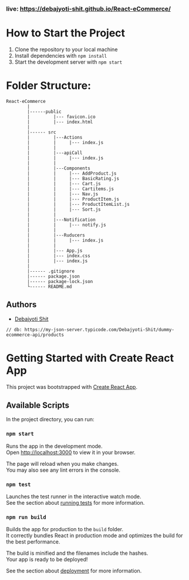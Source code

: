 ### live: https://debajyoti-shit.github.io/React-eCommerce/


# How to Start the Project
1. Clone the repository to your local machine
2. Install dependencies with `npm install`
3. Start the development server with `npm start`

# Folder Structure:


```     
React-eCommerce
        |
        |------public
        |         |--- favicon.ico
        |         |--- index.html
        |             
        |------ src
        |         |---Actions
        |         |     |--- index.js
        |         |
        |         |---apiCall
        |         |     |--- index.js
        |         |
        |         |---Components
        |         |     |--- AddProduct.js
        |         |     |--- BasicRating.js
        |         |     |--- Cart.js
        |         |     |--- Cartitems.js
        |         |     |--- Nav.js
        |         |     |--- ProductItem.js
        |         |     |--- ProductItemList.js
        |         |     |--- Sort.js
        |         |
        |         |---Notification
        |         |     |--- notify.js
        |         |
        |         |---Ruducers
        |         |     |--- index.js
        |         |
        |         |--- App.js
        |         |--- index.css
        |         |--- index.js
        |
        |------ .gitignore
        |------ package.json
        |------ package-lock.json
        └------ README.md
```

## Authors

- [Debajyoti Shit](https://github.com/Debajyoti-Shit/)


``` // db: https://my-json-server.typicode.com/Debajyoti-Shit/dummy-ecommerce-api/products ```

# Getting Started with Create React App

This project was bootstrapped with [Create React App](https://github.com/facebook/create-react-app).

## Available Scripts

In the project directory, you can run:

### `npm start`

Runs the app in the development mode.\
Open [http://localhost:3000](http://localhost:3000) to view it in your browser.

The page will reload when you make changes.\
You may also see any lint errors in the console.

### `npm test`

Launches the test runner in the interactive watch mode.\
See the section about [running tests](https://facebook.github.io/create-react-app/docs/running-tests) for more information.

### `npm run build`

Builds the app for production to the `build` folder.\
It correctly bundles React in production mode and optimizes the build for the best performance.

The build is minified and the filenames include the hashes.\
Your app is ready to be deployed!

See the section about [deployment](https://facebook.github.io/create-react-app/docs/deployment) for more information.


